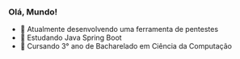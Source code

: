 ### Olá, Mundo!

- 🔭 Atualmente desenvolvendo uma ferramenta de pentestes
- 🌱 Estudando Java Spring Boot
- 📖 Cursando 3° ano de Bacharelado em Ciência da Computação

